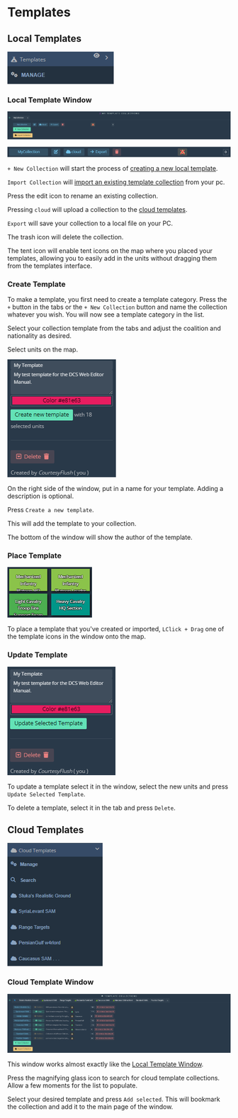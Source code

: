 
# Templates

## Local Templates
 
![templates-panel](./images/templates-panel.png)  
  
### Local Template Window

![templates-new](./images/templates-new.png)

![templates-new-2](./images/templates-new-2.png)  
  
`+ New Collection` will start the process of [creating a new local template](#create-template).

`Import Collection` will [import an existing template collection](#import-templates) from your pc.

Press the edit icon to rename an existing collection.

Pressing `cloud` will upload a collection to the [cloud templates](#cloud-templates).

`Export` will save your collection to a local file on your PC.

The trash icon will delete the collection.

The tent icon will enable tent icons on the map where you placed your templates, allowing you to easily add in the units without dragging them from the templates interface.

### Create Template

To make a template, you first need to create a template category. Press the `+` button in the tabs or the `+ New Collection` button and name the collection whatever you wish. You will now see a template category in the list.

Select your collection template from the tabs and adjust the coalition and nationality as desired.

Select units on the map.

![templates-create](./images/templates-create.png)

On the right side of the window, put in a name for your template. Adding a description is optional.

Press `Create a new template`.

This will add the template to your collection.

The bottom of the window will show the author of the template.

### Place Template

![templates-place](./images/templates-place.png)

To place a template that you've created or imported, `LClick + Drag` one of the template icons in the window onto the map.

### Update Template

![templates-update](./images/templates-update.png)

To update a template select it in the window, select the new units and press `Update Selected Template`.

To delete a template, select it in the tab and press `Delete`.

## Cloud Templates

![templates-cloud](./images/templates-cloud.png)

### Cloud Template Window

![templates-window](./images/templates-window.png)

This window works almost exactly like the [Local Template Window](#local-template-window).

Press the magnifying glass icon to search for cloud template collections. Allow a few moments for the list to populate.

Select your desired template and press `Add selected`. This will bookmark the collection and add it to the main page of the window.


